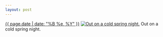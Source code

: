 ```yaml
---
layout: post
---
```


<p>
  <time><a href="/486">{{ page.date | date: "%B %e, %Y" }}</a></time>
  <a href="/486"><img src="{{ site.assets_url }}/486-576.jpg" srcset="{{ site.assets_url }}/486-1152.jpg 1152w, {{ site.assets_url }}/486-864.jpg 864w, {{ site.assets_url }}/486-576.jpg 576w, {{ site.assets_url }}/486-288.jpg 288w" sizes="(min-width: 700px) 50vw, calc(100vw - 2rem)" alt="Out on a cold spring night." /></a>
  <span>Out on a cold spring night.</span>
</p>

